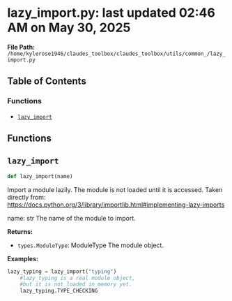 # lazy_import.py: last updated 02:46 AM on May 30, 2025

**File Path:** `/home/kylerose1946/claudes_toolbox/claudes_toolbox/utils/common_/lazy_import.py`

## Table of Contents

### Functions

- [`lazy_import`](#lazy_import)

## Functions

## `lazy_import`

```python
def lazy_import(name)
```

Import a module lazily. The module is not loaded until it is accessed.
Taken directly from: https://docs.python.org/3/library/importlib.html#implementing-lazy-imports

name: str
    The name of the module to import.

**Returns:**

- `types.ModuleType`: ModuleType
        The module object.

**Examples:**

```python
lazy_typing = lazy_import("typing")
    #lazy_typing is a real module object,
    #but it is not loaded in memory yet.
    lazy_typing.TYPE_CHECKING
```
